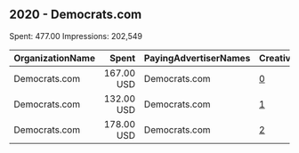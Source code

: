 ## 2020 - Democrats.com 
Spent: 477.00
Impressions: 202,549

|OrganizationName|Spent|PayingAdvertiserNames|CreativeUrls|Impressions|Genders|AgeBrackets|CountryCodes|BillingAddresses|CandidateBallotInformation|
|:---|---:|:---|:---|---:|:---|:---|:---|:---|:---|
|Democrats.com|167.00 USD|Democrats.com|[0](https://www.snap.com/political-ads/asset/c7def4d71c532df378d255726085439a00768e824f32f38ba0b7a6b1381e58e5?mediaType=png)|97,277|||united states|US|Prochoice Democrats|
|Democrats.com|132.00 USD|Democrats.com|[1](https://www.snap.com/political-ads/asset/7482904d15dd3ac68d150002d49528adbc73fd69f7a82de5d573b9a4185767b6?mediaType=png)|79,609|||united states|US|Prochoice Democrats|
|Democrats.com|178.00 USD|Democrats.com|[2](https://www.snap.com/political-ads/asset/ce37589d219f83b59b7ce1d88c8eb8caffc50870216979ef634d9ed02af007f9?mediaType=png)|25,663|||united states|US|Democrats and Joe Biden|
